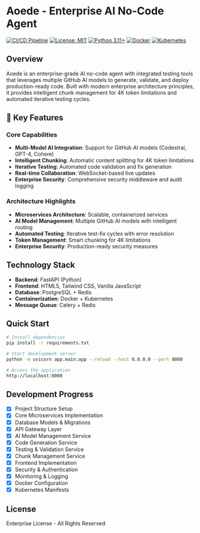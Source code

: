 # Aoede - Enterprise AI No-Code Agent

[![CI/CD Pipeline](https://github.com/aoede/aoede/workflows/CI%2FCD%20Pipeline/badge.svg)](https://github.com/aoede/aoede/actions)
[![License: MIT](https://img.shields.io/badge/License-MIT-yellow.svg)](https://opensource.org/licenses/MIT)
[![Python 3.11+](https://img.shields.io/badge/python-3.11+-blue.svg)](https://www.python.org/downloads/)
[![Docker](https://img.shields.io/badge/docker-ready-blue.svg)](https://docker.com)
[![Kubernetes](https://img.shields.io/badge/kubernetes-ready-blue.svg)](https://kubernetes.io)

## Overview

Aoede is an enterprise-grade AI no-code agent with integrated testing tools that leverages multiple GitHub AI models to generate, validate, and deploy production-ready code. Built with modern enterprise architecture principles, it provides intelligent chunk management for 4K token limitations and automated iterative testing cycles.

## 🚀 Key Features

### Core Capabilities
- **Multi-Model AI Integration**: Support for GitHub AI models (Codestral, GPT-4, Cohere)
- **Intelligent Chunking**: Automatic content splitting for 4K token limitations
- **Iterative Testing**: Automated code validation and fix generation
- **Real-time Collaboration**: WebSocket-based live updates
- **Enterprise Security**: Comprehensive security middleware and audit logging

### Architecture Highlights
- **Microservices Architecture**: Scalable, containerized services
- **AI Model Management**: Multiple GitHub AI models with intelligent routing
- **Automated Testing**: Iterative test-fix cycles with error resolution
- **Token Management**: Smart chunking for 4K limitations
- **Enterprise Security**: Production-ready security measures

## Technology Stack
- **Backend**: FastAPI (Python)
- **Frontend**: HTML5, Tailwind CSS, Vanilla JavaScript
- **Database**: PostgreSQL + Redis
- **Containerization**: Docker + Kubernetes
- **Message Queue**: Celery + Redis

## Quick Start
```bash
# Install dependencies
pip install -r requirements.txt

# Start development server
python -m uvicorn app.main:app --reload --host 0.0.0.0 --port 8000

# Access the application
http://localhost:8000
```

## Development Progress
- [x] Project Structure Setup
- [x] Core Microservices Implementation
- [x] Database Models & Migrations
- [x] API Gateway Layer
- [x] AI Model Management Service
- [x] Code Generation Service
- [x] Testing & Validation Service
- [x] Chunk Management Service
- [x] Frontend Implementation
- [x] Security & Authentication
- [x] Monitoring & Logging
- [x] Docker Configuration
- [x] Kubernetes Manifests

## License
Enterprise License - All Rights Reserved
